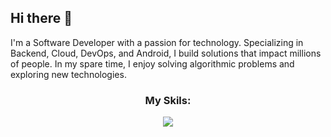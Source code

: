 <h2>Hi there 👋</h1> 

<p>I'm a Software Developer with a passion for technology. Specializing in Backend, Cloud, DevOps, and Android, I build solutions that impact millions of people. In my spare time, I enjoy solving algorithmic problems and exploring new technologies.</p>

<h3 align="center">My Skils:</h3>

<p align="center">
  <a href="https://skillicons.dev">
    <img src="https://skillicons.dev/icons?i=java,spring,dotnet,js,cpp,docker,aws,terraform,mysql,postgres,mongodb&theme=dark" />
  </a>
</p>
